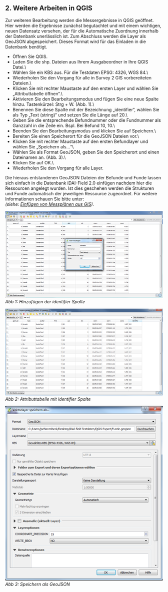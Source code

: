 ﻿## 2. Weitere Arbeiten in QGIS

Zur weiteren Bearbeitung werden die Messergebnisse in QGIS geöffnet.
Hier werden die Ergebnisse zunächst begutachtet und mit einem wichtigen, neuen Datensatz versehen, der für die Automatische Zuordnung innerhalb der Datenbank unerlässlich ist. Zum Abschluss werden die Layer als GeoJSON abgespeichert.
Dieses Format wird für das Einladen in die Datenbank benötigt.

- Öffnen Sie QGIS.
- Laden Sie die shp. Dateien aus Ihrem Ausgabeordner in Ihre QGIS Datei.\
- Wählen Sie ein KBS aus. Für die Testdaten EPSG: 4326, WGS 84.\
- Wiederholen Sie den Vorgang für alle in Survey 2 GIS vorbereiteten Dateien.\
- Klicken Sie mit rechter Maustaste auf den ersten Layer und wählen Sie „Attributtabelle öffnen“.\
- Aktivieren Sie den Bearbeitungsmodus und fügen Sie eine neue Spalte hinzu. Tastenkürzel: Strg + W. (Abb. 1).\
- Benennen Sie diese Spalte mit der Bezeichnung „identifier“, wählen Sie als Typ „Text (string)“ und setzen Sie die Länge auf 20.\
- Geben Sie die entsprechende Befundnummer oder die Fundnummer als Ganzzahl in die Zeile ein. Bspl. Bei Befund 10, 10.\
- Beenden Sie den Bearbeitungsmodus und klicken Sie auf Speichern.\
- Bereiten Sie einen Speicherort für die GeoJSON Dateien vor.\
- Klicken Sie mit rechter Maustaste auf den ersten Befundlayer und wählen Sie „Speichern als...“\
- Wählen Sie als Format GeoJSON, geben Sie den Speicherort und einen Dateinamen an. (Abb. 3).\
- Klicken Sie auf OK.\
- Wiederholen Sie den Vorgang für alle Layer.

Die hieraus entstandenen GeoJSON Dateien der Befunde und Funde lassen sich einfach in die Datenbank iDAI-Field 2.0 einfügen nachdem hier die Ressourcen angelegt wurden.
Ist dies geschehen werden die Strukturen und Funde automatisch der jeweiligen Ressource zugeordnet.
Für weitere Informationen schauen Sie bitte unter:\
*(siehe: [Einfügen von Messplänen aus GIS](../../manual/14._gis)).*

![handbuch_working_in_qgis_01](images/handbuch_working_in_qgis_01.PNG)\
*Abb 1: Hinzufügen der identifier Spalte*

![handbuch_working_in_qgis_02](images/handbuch_working_in_qgis_02.PNG)\
*Abb 2: Attributtabelle mit identifier Spalte*

![handbuch_working_in_qgis_03](images/handbuch_working_in_qgis_03.PNG)\
*Abb 3: Speichern als GeoJSON*

